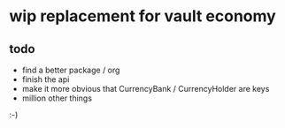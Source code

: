 # wip replacement for vault economy

## todo
- find a better package / org
- finish the api
- make it more obvious that CurrencyBank / CurrencyHolder are keys
- million other things

:-)
